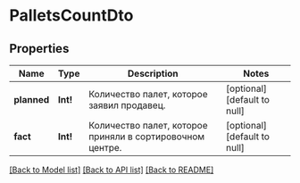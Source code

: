 # PalletsCountDto

## Properties
Name | Type | Description | Notes
------------ | ------------- | ------------- | -------------
**planned** | **Int!** | Количество палет, которое заявил продавец. | [optional] [default to null]
**fact** | **Int!** | Количество палет, которое приняли в сортировочном центре. | [optional] [default to null]

[[Back to Model list]](../README.md#documentation-for-models) [[Back to API list]](../README.md#documentation-for-api-endpoints) [[Back to README]](../README.md)


